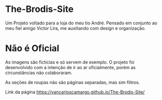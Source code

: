 # The-Brodis-Site
Um Projeto voltado para a loja do meu tio André. Pensado em conjunto ao meu fiel amigo Victor Lira, me auxiliando com design e organização.

# Não é Oficial
As imagens são ficticias e só servem de exemplo. O projeto foi desenvolvido com a intenção de ir ao ar oficialmente, porém as circunstâncias não colaboraram.

As seções de roupas não são páginas separadas, mas sim filtros.

Link da página
https://yancarloscamargo.github.io/The-Brodis-Site/

